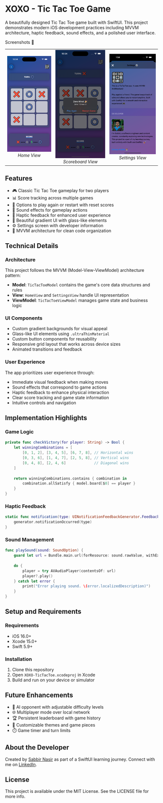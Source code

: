 # XOXO - Tic Tac Toe Game

A beautifully designed Tic Tac Toe game built with SwiftUI. This project demonstrates modern iOS development practices including MVVM architecture, haptic feedback, sound effects, and a polished user interface.

Screenshots 📱
<table>
  <tr>
    <td align="center">
      <img src="/screenshots/home.png" width="250" alt="Home View"/><br/>
      <em>Home View</em>
    </td>
    <td align="center">
      <img src="/screenshots/win_draw.png" width="250" alt="Scoreboard View"/><br/>
      <em>Scoreboard View</em>
    </td>
    <td align="center">
      <img src="/screenshots/settings.png" width="250" alt="Settings View"/><br/>
      <em>Settings View</em>
    </td>
  </tr>
</table>

## Features

- 🎮 Classic Tic Tac Toe gameplay for two players
- 📊 Score tracking across multiple games
- 🔄 Options to play again or restart with reset scores
- 🎵 Sound effects for gameplay actions
- 📳 Haptic feedback for enhanced user experience
- 🌈 Beautiful gradient UI with glass-like elements
- ⚙️ Settings screen with developer information
- 💾 MVVM architecture for clean code organization

## Technical Details

### Architecture

This project follows the MVVM (Model-View-ViewModel) architecture pattern:

- **Model**: `TicTacToeModel` contains the game's core data structures and rules
- **View**: `HomeView` and `SettingsView` handle UI representation
- **ViewModel**: `TicTacToeViewModel` manages game state and business logic

### UI Components

- Custom gradient backgrounds for visual appeal
- Glass-like UI elements using `.ultraThinMaterial`
- Custom button components for reusability
- Responsive grid layout that works across device sizes
- Animated transitions and feedback

### User Experience

The app prioritizes user experience through:
- Immediate visual feedback when making moves
- Sound effects that correspond to game actions
- Haptic feedback to enhance physical interaction
- Clear score tracking and game state information
- Intuitive controls and navigation

## Implementation Highlights

### Game Logic
```swift
private func checkVictory(for player: String) -> Bool {
    let winningCombinations = [
        [0, 1, 2], [3, 4, 5], [6, 7, 8], // Horizontal wins
        [0, 3, 6], [1, 4, 7], [2, 5, 8], // Vertical wins
        [0, 4, 8], [2, 4, 6]             // Diagonal wins
    ]
    
    return winningCombinations.contains { combination in
        combination.allSatisfy { model.board[$0] == player }
    }
}
```

### Haptic Feedback
```swift
static func notification(type: UINotificationFeedbackGenerator.FeedbackType) {
    generator.notificationOccurred(type)
}
```

### Sound Management
```swift
func playSound(sound: SoundOption) {
    guard let url = Bundle.main.url(forResource: sound.rawValue, withExtension: ".mp3") else { return }
    
    do {
        player = try AVAudioPlayer(contentsOf: url)
        player?.play()
    } catch let error {
        print("Error playing sound. \(error.localizedDescription)")
    }
}
```

## Setup and Requirements

### Requirements
- iOS 16.0+
- Xcode 15.0+
- Swift 5.9+

### Installation
1. Clone this repository
2. Open `XOXO-TicTacToe.xcodeproj` in Xcode
3. Build and run on your device or simulator

## Future Enhancements

- 🤖 AI opponent with adjustable difficulty levels
- 🌐 Multiplayer mode over local network
- 🏆 Persistent leaderboard with game history
- 🎨 Customizable themes and game pieces
- ⏱️ Game timer and turn limits

## About the Developer

Created by [Sabbir Nasir](https://github.com/sabbirn26) as part of a SwiftUI learning journey. Connect with me on [LinkedIn](https://www.linkedin.com/in/sabbirn26/).

## License

This project is available under the MIT License. See the LICENSE file for more info.
